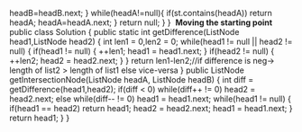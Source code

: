 headB=headB.next;
}
while(headA!=null){
if(st.contains(headA)) return headA;
headA=headA.next;
}
return null;
}
}
​
**Moving the starting point**
​
public class Solution {
public static int getDifference(ListNode head1,ListNode head2) {
int len1 = 0,len2 = 0;
while(head1 != null || head2 != null) {
if(head1 != null) {
++len1; head1 = head1.next;
}
if(head2 != null) {
++len2; head2 = head2.next;
}
}
return len1-len2;//if difference is neg-> length of list2 > length of list1 else vice-versa
}
public ListNode getIntersectionNode(ListNode headA, ListNode headB) {
int diff = getDifference(head1,head2);
if(diff < 0)
while(diff++ != 0) head2 = head2.next;
else while(diff-- != 0) head1 = head1.next;
while(head1 != null) {
if(head1 == head2) return head1;
head2 = head2.next;
head1 = head1.next;
}
return head1;
}
}